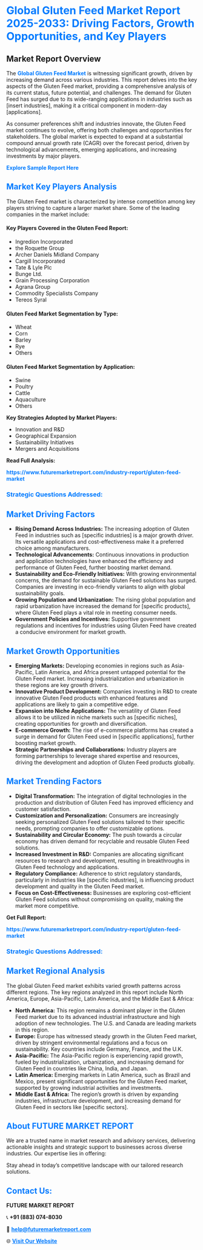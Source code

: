 <h1 style="color: #007BFF;">Global Gluten Feed Market Report 2025-2033: Driving Factors, Growth Opportunities, and Key Players</h1>

<section id="overview">
<h2>Market Report Overview</h2>
<p>The <a href="https://www.futuremarketreport.com/industry-report/gluten-feed-market" style="color: #007BFF; text-decoration: none;"><strong>Global Gluten Feed Market</strong></a> is witnessing significant growth, driven by increasing demand across various industries. This report delves into the key aspects of the Gluten Feed market, providing a comprehensive analysis of its current status, future potential, and challenges. The demand for Gluten Feed has surged due to its wide-ranging applications in industries such as [insert industries], making it a critical component in modern-day [applications].</p>
<p>As consumer preferences shift and industries innovate, the Gluten Feed market continues to evolve, offering both challenges and opportunities for stakeholders. The global market is expected to expand at a substantial compound annual growth rate (CAGR) over the forecast period, driven by technological advancements, emerging applications, and increasing investments by major players.</p>
</section>

<section id="overview">
<p><a href="https://www.futuremarketreport.com/request-sample/reportId=87747" style="color: #007BFF; text-decoration: none;"><strong>Explore Sample Report Here</strong></a></p>
</section>

<section id="key-players">
<h2 style="color: #007BFF;">Market Key Players Analysis</h2>
<p>The Gluten Feed market is characterized by intense competition among key players striving to capture a larger market share. Some of the leading companies in the market include:</p>
<h4>Key Players Covered in the Gluten Feed Report:</h4>
<ul><li>Ingredion Incorporated</li><li>the Roquette Group</li><li>Archer Daniels Midland Company</li><li>Cargill Incorporated</li><li>Tate &amp; Lyle Plc</li><li>Bunge Ltd.</li><li>Grain Processing Corporation</li><li>Agrana Group</li><li>Commodity Specialists Company</li><li>Tereos Syral</li></ul>
<h4>Gluten Feed Market Segmentation by Type:</h4>
<ul><li>Wheat</li><li>Corn</li><li>Barley</li><li>Rye</li><li>Others</li></ul>

<h4>Gluten Feed Market Segmentation by Application:</h4>
<ul><li>Swine</li><li>Poultry</li><li>Cattle</li><li>Aquaculture</li><li>Others</li></ul>
<p><strong>Key Strategies Adopted by Market Players:</strong></p>
<ul>
<li>Innovation and R&D</li>
<li>Geographical Expansion</li>
<li>Sustainability Initiatives</li>
<li>Mergers and Acquisitions</li>
</ul>
</section>

<section>
<p><strong>Read Full Analysis: </strong></p><a href="https://www.futuremarketreport.com/industry-report/gluten-feed-market" style="color: #007BFF; text-decoration: none;"><strong>https://www.futuremarketreport.com/industry-report/gluten-feed-market</strong></a>
<h3 style="color: #007BFF;">Strategic Questions Addressed:</h3>
</section>

<section id="driving-factors">
<h2 style="color: #007BFF;">Market Driving Factors</h2>
<ul>
<li><strong>Rising Demand Across Industries:</strong> The increasing adoption of Gluten Feed in industries such as [specific industries] is a major growth driver. Its versatile applications and cost-effectiveness make it a preferred choice among manufacturers.</li>
<li><strong>Technological Advancements:</strong> Continuous innovations in production and application technologies have enhanced the efficiency and performance of Gluten Feed, further boosting market demand.</li>
<li><strong>Sustainability and Eco-Friendly Initiatives:</strong> With growing environmental concerns, the demand for sustainable Gluten Feed solutions has surged. Companies are investing in eco-friendly variants to align with global sustainability goals.</li>
<li><strong>Growing Population and Urbanization:</strong> The rising global population and rapid urbanization have increased the demand for [specific products], where Gluten Feed plays a vital role in meeting consumer needs.</li>
<li><strong>Government Policies and Incentives:</strong> Supportive government regulations and incentives for industries using Gluten Feed have created a conducive environment for market growth.</li>
</ul>
</section>

<section id="growth-opportunities">
<h2 style="color: #007BFF;">Market Growth Opportunities</h2>
<ul>
<li><strong>Emerging Markets:</strong> Developing economies in regions such as Asia-Pacific, Latin America, and Africa present untapped potential for the Gluten Feed market. Increasing industrialization and urbanization in these regions are key growth drivers.</li>
<li><strong>Innovative Product Development:</strong> Companies investing in R&D to create innovative Gluten Feed products with enhanced features and applications are likely to gain a competitive edge.</li>
<li><strong>Expansion into Niche Applications:</strong> The versatility of Gluten Feed allows it to be utilized in niche markets such as [specific niches], creating opportunities for growth and diversification.</li>
<li><strong>E-commerce Growth:</strong> The rise of e-commerce platforms has created a surge in demand for Gluten Feed used in [specific applications], further boosting market growth.</li>
<li><strong>Strategic Partnerships and Collaborations:</strong> Industry players are forming partnerships to leverage shared expertise and resources, driving the development and adoption of Gluten Feed products globally.</li>
</ul>
</section>

<section id="trending-factors">
<h2 style="color: #007BFF;">Market Trending Factors</h2>
<ul>
<li><strong>Digital Transformation:</strong> The integration of digital technologies in the production and distribution of Gluten Feed has improved efficiency and customer satisfaction.</li>
<li><strong>Customization and Personalization:</strong> Consumers are increasingly seeking personalized Gluten Feed solutions tailored to their specific needs, prompting companies to offer customizable options.</li>
<li><strong>Sustainability and Circular Economy:</strong> The push towards a circular economy has driven demand for recyclable and reusable Gluten Feed solutions.</li>
<li><strong>Increased Investment in R&D:</strong> Companies are allocating significant resources to research and development, resulting in breakthroughs in Gluten Feed technology and applications.</li>
<li><strong>Regulatory Compliance:</strong> Adherence to strict regulatory standards, particularly in industries like [specific industries], is influencing product development and quality in the Gluten Feed market.</li>
<li><strong>Focus on Cost-Effectiveness:</strong> Businesses are exploring cost-efficient Gluten Feed solutions without compromising on quality, making the market more competitive.</li>
</ul>
</section>

<section>
<p><strong>Get Full Report: </strong></p><a href="https://www.futuremarketreport.com/industry-report/gluten-feed-market" style="color: #007BFF; text-decoration: none;"><strong>https://www.futuremarketreport.com/industry-report/gluten-feed-market</strong></a>
<h3 style="color: #007BFF;">Strategic Questions Addressed:</h3>
</section>


<section id="regional-analysis">
<h2 style="color: #007BFF;">Market Regional Analysis</h2>
<p>The global Gluten Feed market exhibits varied growth patterns across different regions. The key regions analyzed in this report include North America, Europe, Asia-Pacific, Latin America, and the Middle East & Africa:</p>
<ul>
<li><strong>North America:</strong> This region remains a dominant player in the Gluten Feed market due to its advanced industrial infrastructure and high adoption of new technologies. The U.S. and Canada are leading markets in this region.</li>
<li><strong>Europe:</strong> Europe has witnessed steady growth in the Gluten Feed market, driven by stringent environmental regulations and a focus on sustainability. Key countries include Germany, France, and the U.K.</li>
<li><strong>Asia-Pacific:</strong> The Asia-Pacific region is experiencing rapid growth, fueled by industrialization, urbanization, and increasing demand for Gluten Feed in countries like China, India, and Japan.</li>
<li><strong>Latin America:</strong> Emerging markets in Latin America, such as Brazil and Mexico, present significant opportunities for the Gluten Feed market, supported by growing industrial activities and investments.</li>
<li><strong>Middle East & Africa:</strong> The region’s growth is driven by expanding industries, infrastructure development, and increasing demand for Gluten Feed in sectors like [specific sectors].</li>
</ul>
</section>

<footer>
<h2 style="color: #007BFF;">About FUTURE MARKET REPORT</h2>
<p>We are a trusted name in market research and advisory services, delivering actionable insights and strategic support to businesses across diverse industries. Our expertise lies in offering:</p>

<p>Stay ahead in today’s competitive landscape with our tailored research solutions.</p>

<h2 style="color: #007BFF;">Contact Us:</h2>
<p><strong>FUTURE MARKET REPORT</strong></p>
<p>📞 <strong>+91 (883) 074-8030</strong></p>
<p>📧 <strong><a href="mailto:help@futuremarketreport.com" style="color: #007BFF;">help@futuremarketreport.com</a></strong></p>
<p>🌐 <strong><a href="https://www.futuremarketreport.com/" style="color: #007BFF;">Visit Our Website</a></strong></p>
</footer>